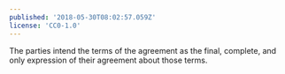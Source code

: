 ```yaml
---
published: '2018-05-30T08:02:57.059Z'
license: 'CC0-1.0'
---
```


The parties intend the terms of the agreement as the final, complete, and only expression of their agreement about those terms.
